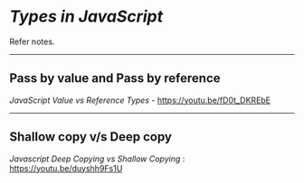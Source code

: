 # _Types in JavaScript_

Refer notes.

---
## Pass by value and Pass by reference

_JavaScript Value vs Reference Types_ - https://youtu.be/fD0t_DKREbE

---
## Shallow copy v/s Deep copy

_Javascript Deep Copying vs Shallow Copying_ : https://youtu.be/duyshh9Fs1U